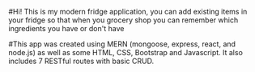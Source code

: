 #Hi! This is my modern fridge application, you can add existing items in your fridge so that when you grocery shop you can remember which ingredients you have or don't have 

#This app was created using MERN (mongoose, express, react, and node.js) as well as some HTML, CSS, Bootstrap and Javascript. It also includes 7 RESTful routes with basic CRUD. 




